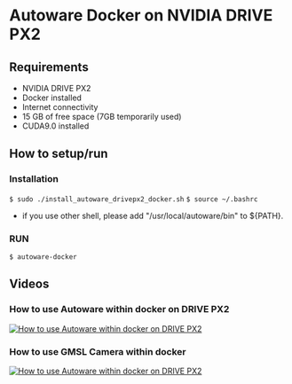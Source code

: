 # Autoware Docker on NVIDIA DRIVE PX2 

## Requirements
- NVIDIA DRIVE PX2
- Docker installed
- Internet connectivity
- 15 GB of free space (7GB temporarily used)
- CUDA9.0 installed

## How to setup/run

### Installation
`$ sudo ./install_autoware_drivepx2_docker.sh`
`$ source ~/.bashrc`

- if you use other shell, please add "/usr/local/autoware/bin" to ${PATH}.

### RUN
`$ autoware-docker`

## Videos

### How to use Autoware within docker on DRIVE PX2
[![How to use Autoware within docker on DRIVE PX2](http://img.youtube.com/vi/3UO1K0lD2Qk/mqdefault.jpg)](https://www.youtube.com/embed/3UO1K0lD2Qk)

### How to use GMSL Camera within docker
[![How to use Autoware within docker on DRIVE PX2](http://img.youtube.com/vi/-swTFYO3Fuc/mqdefault.jpg)](https://www.youtube.com/embed/-swTFYO3Fuc)
